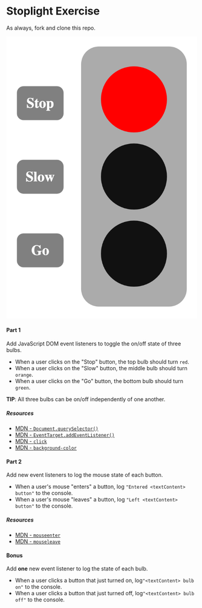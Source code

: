 # Stoplight Exercise

As always, fork and clone this repo.

![Screenshot of the stop bulb lit up](screenshot.png)

#### Part 1

Add JavaScript DOM event listeners to toggle the on/off state of three bulbs.

- When a user clicks on the "Stop" button, the top bulb should turn `red`.
- When a user clicks on the "Slow" button, the middle bulb should turn `orange`.
- When a user clicks on the "Go" button, the bottom bulb should turn `green`.

**TIP**: All three bulbs can be on/off independently of one another.

##### Resources

- [MDN - `Document.querySelector()`](https://developer.mozilla.org/en-US/docs/Web/API/Document/querySelector)
- [MDN - `EventTarget.addEventListener()`](https://developer.mozilla.org/en-US/docs/Web/API/EventTarget/addEventListener)
- [MDN - `click`](https://developer.mozilla.org/en-US/docs/Web/Events/click)
- [MDN -  `background-color`](https://developer.mozilla.org/en-US/docs/Web/CSS/background-color)

#### Part 2

Add new event listeners to log the mouse state of each button.

- When a user's mouse "enters" a button, log `"Entered <textContent> button"` to the console.
- When a user's mouse "leaves" a button, log `"Left <textContent> button"` to the console.

##### Resources

- [MDN - `mouseenter`](https://developer.mozilla.org/en-US/docs/Web/Events/mouseenter)
- [MDN - `mouseleave`](https://developer.mozilla.org/en-US/docs/Web/Events/mouseleave)

#### Bonus

Add **one** new event listener to log the state of each bulb.

- When a user clicks a button that just turned on, log`"<textContent> bulb on"` to the console.
- When a user clicks a button that just turned off, log`"<textContent> bulb off"` to the console.
